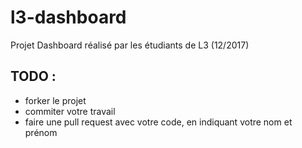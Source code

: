 # l3-dashboard
Projet Dashboard réalisé par les étudiants de L3 (12/2017)


## TODO : 

* forker le projet
* commiter votre travail
* faire une pull request avec votre code, en indiquant votre nom et prénom
